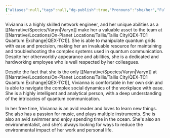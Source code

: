 ```yaml
---
{"aliases":null,"tags":null,"dg-publish":true,"Pronouns":"she/her","Full Name":"Vivianna","Role":"Assistant","Species":"Varyn","Gender":"Genderfluid","permalink":"/narrative/characters/the-exchange/vivianna/","dgPassFrontmatter":true}
---
```


Vivianna is a highly skilled network engineer, and her unique abilities as a [[Narrative/Species/Varyn\|Varyn]] make her a valuable asset to the team at [[Narrative/Locations/On-Planet Locations/Tallis/Tallis City/QEX-TC1 Quantum Exchange\|QEX-TC1]]. She is able to manipulate quantum grids with ease and precision, making her an invaluable resource for maintaining and troubleshooting the complex systems used in quantum communication. Despite her otherworldly appearance and abilities, she is a dedicated and hardworking employee who is well respected by her colleagues.

Despite the fact that she is the only [[Narrative/Species/Varyn\|Varyn]] at [[Narrative/Locations/On-Planet Locations/Tallis/Tallis City/QEX-TC1 Quantum Exchange\|QEX-TC1]], Vivianna is comfortable in her own skin and is able to navigate the complex social dynamics of the workplace with ease. She is a highly intelligent and analytical person, with a deep understanding of the intricacies of quantum communication.

In her free time, Vivianna is an avid reader and loves to learn new things. She also has a passion for music, and plays multiple instruments. She is also an avid swimmer and enjoy spending time in the ocean. She's also an environmentalist, and she's always looking for ways to reduce the environmental impact of her work and personal life.
